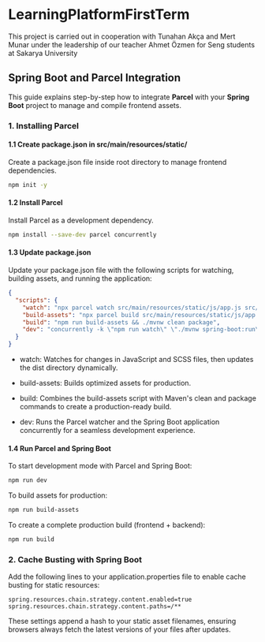 # LearningPlatformFirstTerm

This project is carried out in cooperation with Tunahan Akça and Mert Munar under the leadership of our teacher Ahmet Özmen for Seng students at Sakarya University

## Spring Boot and Parcel Integration

This guide explains step-by-step how to integrate **Parcel** with your **Spring Boot** project to manage and compile frontend assets.

### 1. Installing Parcel

#### 1.1 Create package.json in src/main/resources/static/

Create a package.json file inside root directory to manage frontend dependencies.

```bash
npm init -y
```

#### 1.2 Install Parcel

Install Parcel as a development dependency.

```bash
npm install --save-dev parcel concurrently
```

#### 1.3 Update package.json

Update your package.json file with the following scripts for watching, building assets, and running the application:

```json
{
  "scripts": {
    "watch": "npx parcel watch src/main/resources/static/js/app.js src/main/resources/static/scss/main.scss --dist-dir src/main/resources/static/dist --public-url /dist",
    "build-assets": "npx parcel build src/main/resources/static/js/app.js src/main/resources/static/scss/main.scss --dist-dir src/main/resources/static/dist --public-url /dist",
    "build": "npm run build-assets && ./mvnw clean package",
    "dev": "concurrently -k \"npm run watch\" \"./mvnw spring-boot:run\""
  }
}
```

- watch: Watches for changes in JavaScript and SCSS files, then updates the dist directory dynamically.

- build-assets: Builds optimized assets for production.

- build: Combines the build-assets script with Maven's clean and package commands to create a production-ready build.

- dev: Runs the Parcel watcher and the Spring Boot application concurrently for a seamless development experience.

#### 1.4 Run Parcel and Spring Boot

To start development mode with Parcel and Spring Boot:

```bash
npm run dev
```

To build assets for production:

```bash
npm run build-assets
```

To create a complete production build (frontend + backend):

```bash
npm run build
```

### 2. Cache Busting with Spring Boot

Add the following lines to your application.properties file to enable cache busting for static resources:

```properties
spring.resources.chain.strategy.content.enabled=true
spring.resources.chain.strategy.content.paths=/**
```

These settings append a hash to your static asset filenames, ensuring browsers always fetch the latest versions of your files after updates.

